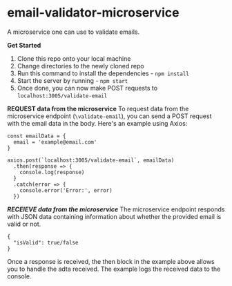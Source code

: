 # email-validator-microservice

A microservice one can use to validate emails.

**Get Started**

1) Clone this repo onto your local machine
2) Change directories to the newly cloned repo
3) Run this command to install the dependencies - `npm install`
4) Start the server by running - `npm start`
5) Once done, you can now make POST requests to `localhost:3005/validate-email`

**REQUEST data from the microservice**
To request data from the microservice endpoint (`\validate-email`), you can send a POST request with the email data in the body. Here's an example using Axios:

```
const emailData = {
  email = 'example@email.com'
}

axios.post(`localhost:3005/validate-email`, emailData)
  .then(response => {
    console.log(response)
  }
  .catch(error => {
    console.error('Error:', error)
  })
```

***RECEIEVE data from the microservice***
The microservice endpoint responds with JSON data containing information about whether the provided email is valid or not. 

```
{
  "isValid": true/false
}
```

Once a response is received, the then block in the example above allows you to handle the adta received. The example logs the received data to the console.

